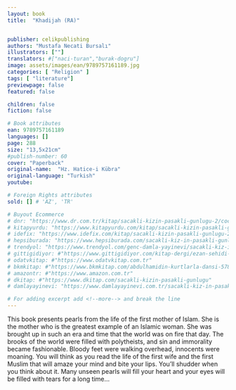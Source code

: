 ```yaml
---
layout: book
title:  "Khadijah (RA)"


publisher: celikpublishing
authors: "Mustafa Necati Bursalı"
illustrators: [""]
translators: #["naci-turan","burak-dogru"]
image: assets/images/ean/9789757161189.jpg
categories: [ "Religion" ]
tags: [ "literature"]
previewpage: false
featured: false

children: false
fiction: false

# Book attributes
ean: 9789757161189
languages: []
page: 288
size: "13,5x21cm"
#publish-number: 60
cover: "Paperback"
original-name:  "Hz. Hatice-i Kübra"
original-language: "Turkish"
youtube:

# Foreign Rights attributes
sold: [] # 'AZ', 'TR'

# Buyout Ecommerce
# dnr: "https://www.dr.com.tr/kitap/sacakli-kizin-pasakli-gunlugu-2/cocuk-ve-genclik/genclik-10-yas/roman-oyku/urunno=0001893059001"
# kitapyurdu: "https://www.kitapyurdu.com/kitap/sacakli-kizin-pasakli-gunlugu-2-/560122.html&filter_name=Sa%C3%A7akl%C4%B1+K%C4%B1z%27%C4%B1n+Pasakl%C4%B1+G%C3%BCnl%C3%BC%C4%9F%C3%BC+2"
# idefix: "https://www.idefix.com/kitap/sacakli-kizin-pasakli-gunlugu-2/cocuk-ve-genclik/genclik-10-yas/roman-oyku/urunno=0001893059001"
# hepsiburada: "https://www.hepsiburada.com/sacakli-kiz-in-pasakli-gunlugu-2-damla-yayinevi-p-HBV000012ER86"
# trendyol: "https://www.trendyol.com/genc-damla-yayinevi/sacakli-kiz-in-pasakli-gunlugu-2-p-54825777"
# gittigidiyor: #"https://www.gittigidiyor.com/kitap-dergi/ezan-sehidi-adnan-menderes_pdp_732728793"
# odatvkitap: #"https://www.odatvkitap.com.tr"
# bkmkitap: #"https://www.bkmkitap.com/abdulhamidin-kurtlarla-dansi-578226"
# amazontr: #"https://www.amazon.com.tr"
# dkitap: #"https://www.dkitap.com/sacakli-kizin-pasakli-gunlugu"
# damlayayinevi: "https://www.damlayayinevi.com.tr/sacakli-kiz-in-pasakli-gunlugu-2-bu-iste-bi-terslik-var"

# For adding excerpt add <!--more--> and break the line
---
```

This book presents pearls from the life of the
first mother of Islam. She is the mother who is the
greatest example of an Islamic woman. She was
brought up in such an era and time that the world
was on fire that day.
The brooks of the world were filled with polytheists, and sin and immorality became fashionable.
Bloody feet were walking overhead, innocents
were moaning.
You will think as you read the life of the first wife
and the first Muslim that will amaze your mind and
bite your lips. You’ll shudder when you think about
it. Many unseen pearls will fill your heart and your
eyes will be filled with tears for a long time…
<!--more--> 

